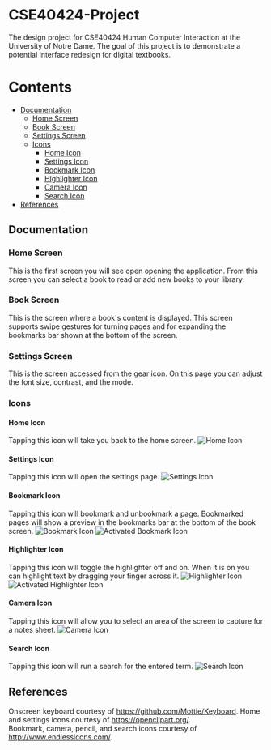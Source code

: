 # CSE40424-Project
The design project for CSE40424 Human Computer Interaction at the University of Notre Dame. The goal of this project is to demonstrate a potential interface redesign for digital textbooks.

# Contents
* [Documentation](#documentation)
    * [Home Screen](#home-screen)
    * [Book Screen](#book-screen)
    * [Settings Screen](#settings-screen)
    * [Icons](#icons)
        * [Home Icon](#home-icon)
        * [Settings Icon](#settings-icon)
        * [Bookmark Icon](#bookmark-icon)
        * [Highlighter Icon](#highlighter-icon)
        * [Camera Icon](#camera-icon)
        * [Search Icon](#search-icon)
* [References](#references)

## Documentation

### Home Screen
This is the first screen you will see open opening the application. From this screen you can select a book to read or add new books to your library.

### Book Screen
This is the screen where a book's content is displayed. This screen supports swipe gestures for turning pages and for expanding the bookmarks bar shown at the bottom of the screen.

### Settings Screen
This is the screen accessed from the gear icon. On this page you can adjust the font size, contrast, and the mode.

### Icons

#### Home Icon
Tapping this icon will take you back to the home screen.
![Home Icon](/images/home.png)

#### Settings Icon
Tapping this icon will open the settings page.
![Settings Icon](/images/settings.png)

#### Bookmark Icon
Tapping this icon will bookmark and unbookmark a page. Bookmarked pages will show a preview in the bookmarks bar at the bottom of the book screen.
![Bookmark Icon](/images/bookmark.png)
![Activated Bookmark Icon](/images/bookmark_full.png)

#### Highlighter Icon
Tapping this icon will toggle the highlighter off and on. When it is on you can highlight text by dragging your finger across it.
![Highlighter Icon](/images/notes.png)
![Activated Highlighter Icon](/images/activated_notes.png)

#### Camera Icon
Tapping this icon will allow you to select an area of the screen to capture for a notes sheet.
![Camera Icon](/images/screenshot.png)

#### Search Icon
Tapping this icon will run a search for the entered term.
![Search Icon](/images/search.png)

## References
Onscreen keyboard courtesy of https://github.com/Mottie/Keyboard.
Home and settings icons courtesy of https://openclipart.org/.
<br />
Bookmark, camera, pencil, and search icons courtesy of http://www.endlessicons.com/.
